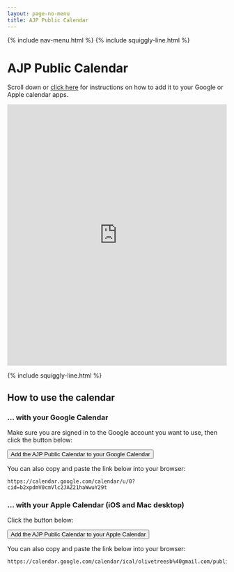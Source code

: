 ```yaml
---
layout: page-no-menu
title: AJP Public Calendar
---
```


{% include nav-menu.html %}
{% include squiggly-line.html %}
# AJP Public Calendar
Scroll down or [click here](#how-to-use-the-calendar) for instructions on how to add it to your Google or Apple calendar apps.
<iframe src="https://calendar.google.com/calendar/embed?src=olivetreesb%40gmail.com&ctz=America%2FLos_Angeles" style="border: 0" width="100%" height="600" frameborder="0" scrolling="no"></iframe>

{% include squiggly-line.html %}

## How to use the calendar
### ... with your Google Calendar
Make sure you are signed in to the Google account you want to use, then click the button below:

<a href="https://calendar.google.com/calendar/u/0?cid=b2xpdmV0cmVlc2JAZ21haWwuY29t"><button class="button">Add the AJP Public Calendar to your Google Calendar</button></a>

You can also copy and paste the link below into your browser:

```
https://calendar.google.com/calendar/u/0?cid=b2xpdmV0cmVlc2JAZ21haWwuY29t
```

### ... with your Apple Calendar (iOS and Mac desktop)
Click the button below:

<a href="https://calendar.google.com/calendar/ical/olivetreesb%40gmail.com/public/basic.ics"><button class="button">Add the AJP Public Calendar to your Apple Calendar</button></a>

You can also copy and paste the link below into your browser:
```
https://calendar.google.com/calendar/ical/olivetreesb%40gmail.com/public/basic.ics
```
